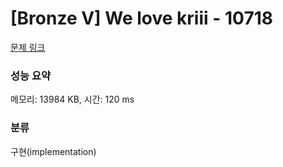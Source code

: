 # [Bronze V] We love kriii - 10718 

[문제 링크](https://www.acmicpc.net/problem/10718) 

### 성능 요약

메모리: 13984 KB, 시간: 120 ms

### 분류

구현(implementation)

